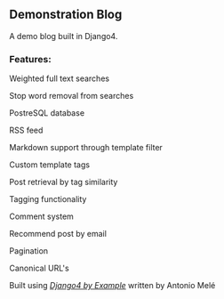 ## Demonstration Blog

A demo blog built in Django4.

### Features:

Weighted full text searches

Stop word removal from searches

PostreSQL database

RSS feed

Markdown support through template filter

Custom template tags

Post retrieval by tag similarity

Tagging functionality

Comment system

Recommend post by email

Pagination

Canonical URL's


Built using [_Django4 by Example_](https://github.com/PacktPublishing/Django-4-by-example) written by Antonio Melé
